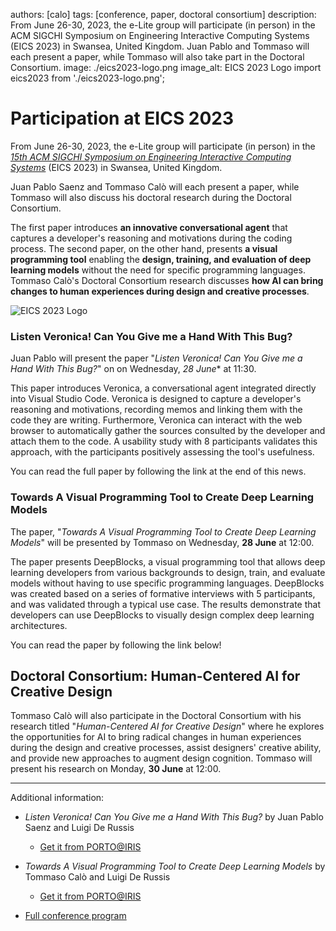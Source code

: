 authors: [calo]
tags: [conference, paper, doctoral consortium]
description: From June 26-30, 2023, the e-Lite group will participate (in person) in the ACM SIGCHI Symposium on Engineering Interactive Computing Systems (EICS 2023) in Swansea, United Kingdom. Juan Pablo and Tommaso will each present a paper, while Tommaso will also take part in the Doctoral Consortium.
image: ./eics2023-logo.png
image_alt: EICS 2023 Logo
import eics2023 from './eics2023-logo.png';

# Participation at EICS 2023 

From June 26-30, 2023, the e-Lite group will participate (in person) in the [_15th ACM SIGCHI Symposium on Engineering Interactive Computing Systems_](https://eics.acm.org/2023/index.php) (EICS 2023) in Swansea, United Kingdom.

Juan Pablo Saenz and Tommaso Calò will each present a paper, while Tommaso will also discuss his doctoral research during the Doctoral Consortium.

The first paper introduces **an innovative conversational agent** that captures a developer's reasoning and motivations during the coding process. The second paper, on the other hand, presents **a visual programming tool** enabling the **design, training, and evaluation of deep learning models** without the need for specific programming languages. Tommaso Calò's Doctoral Consortium research discusses **how AI can bring changes to human experiences during design and creative processes**.

<p className="text--center"><img src={eics2023} alt="EICS 2023 Logo"></img></p>
<!-- truncate -->

### Listen Veronica! Can You Give me a Hand With This Bug?

Juan Pablo will present the paper "_Listen Veronica! Can You Give me a Hand With This Bug?_" on on Wednesday, *28 June** at 11:30.

This paper introduces Veronica, a conversational agent integrated directly into Visual Studio Code. Veronica is designed to capture a developer's reasoning and motivations, recording memos and linking them with the code they are writing. Furthermore, Veronica can interact with the web browser to automatically gather the sources consulted by the developer and attach them to the code. A usability study with 8 participants validates this approach, with the participants positively assessing the tool's usefulness.

You can read the full paper by following the link at the end of this news.

### Towards A Visual Programming Tool to Create Deep Learning Models
The paper, "_Towards A Visual Programming Tool to Create Deep Learning Models_" will be presented by Tommaso on Wednesday, **28 June** at 12:00.

The paper presents DeepBlocks, a visual programming tool that allows deep learning developers from various backgrounds to design, train, and evaluate models without having to use specific programming languages. DeepBlocks was created based on a series of formative interviews with 5 participants, and was validated through a typical use case. The results demonstrate that developers can use DeepBlocks to visually design complex deep learning architectures.

You can read the paper by following the link below!

## Doctoral Consortium: Human-Centered AI for Creative Design
Tommaso Calò will also participate in the Doctoral Consortium with his research titled "_Human-Centered AI for Creative Design_" where he explores the opportunities for AI to bring radical changes in human experiences during the design and creative processes, assist designers' creative ability, and provide new approaches to augment design cognition. Tommaso will present his research on Monday, **30 June** at 12:00.

---

Additional information:

* _Listen Veronica! Can You Give me a Hand With This Bug?_ by Juan Pablo Saenz and Luigi De Russis
  * [Get it from PORTO@IRIS](https://hdl.handle.net/11583/2978306)
* _Towards A Visual Programming Tool to Create Deep Learning Models_ by Tommaso Calò and Luigi De Russis
  * [Get it from PORTO@IRIS](https://hdl.handle.net/11583/2978363)
  
* [Full conference program](https://eics.acm.org/2023/programme.php)



